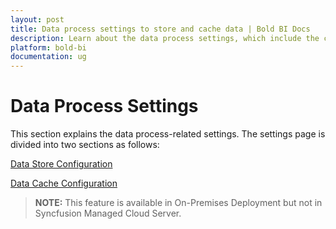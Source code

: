 ```yaml
---
layout: post
title: Data process settings to store and cache data | Bold BI Docs
description: Learn about the data process settings, which include the configuration of the data store to store extracted data & the data cache to manage the dashboard cache.
platform: bold-bi
documentation: ug
---
```


# Data Process Settings

This section explains the data process-related settings. The settings page is divided into two sections as follows:

[Data Store Configuration](/site-administration/data-process-settings/datastore-settings/)

[Data Cache Configuration](/site-administration/data-process-settings/data-cache-settings/)

> **NOTE:** This feature is available in On-Premises Deployment but not in Syncfusion Managed Cloud Server.